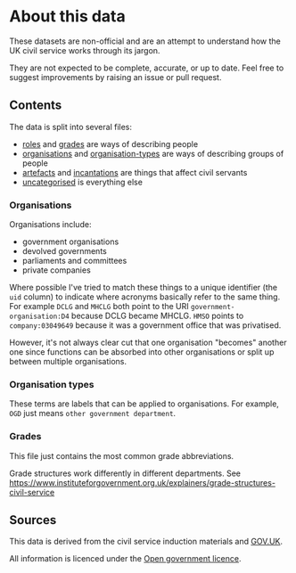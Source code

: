 # About this data

These datasets are non-official and are an attempt to understand how the UK civil service works through its jargon.

They are not expected to be complete, accurate, or up to date. Feel free to suggest improvements by raising an issue or pull request.

## Contents

The data is split into several files:

- [roles](./roles.csv) and [grades](./grades.csv) are ways of describing people
- [organisations](./organisations.csv) and [organisation-types](./organisation-types.csv) are ways of describing groups of people
- [artefacts](./artefacts.csv) and [incantations](./incantations.csv) are things that affect civil servants
- [uncategorised](./uncategorised.csv) is everything else

### Organisations
Organisations include:

- government organisations
- devolved governments
- parliaments and committees
- private companies

Where possible I've tried to match these things to a unique identifier (the `uid` column) to indicate where acronyms basically refer to the same thing. For example `DCLG` and `MHCLG` both point to the URI `government-organisation:D4` because DCLG became MHCLG. `HMSO` points to `company:03049649` because it was a government office that was privatised.

However, it's not always clear cut that one organisation "becomes" another one since functions can be absorbed into other organisations or split up between multiple organisations.

### Organisation types
These terms are labels that can be applied to organisations. For example, `OGD` just means `other government department`.

### Grades
This file just contains the most common grade abbreviations.

Grade structures work differently in different departments. See https://www.instituteforgovernment.org.uk/explainers/grade-structures-civil-service

## Sources
This data is derived from the civil service induction materials and [GOV.UK](https://www.gov.uk/government/organisations/civil-service/about).

All information is licenced under the [Open government licence](http://www.nationalarchives.gov.uk/doc/open-government-licence/version/3/).